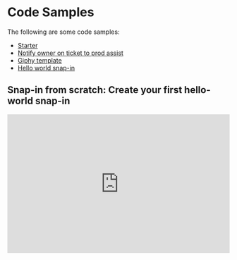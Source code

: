 # Code Samples

The following are some code samples:

* [Starter](https://github.com/devrev/snap-in-examples/tree/main/1-starter/code#readme)
* [Notify owner on ticket to prod assist](https://github.com/devrev/snap-in-examples/tree/main/2-notify-owner-on-ticket-to-prod-assist/ticket-status-prod-assist)
* [Giphy template](https://github.com/devrev/snap-in-examples/tree/main/3-giphy-template)
* [Hello world snap-in](https://github.com/devrev/snap-in-examples/tree/main/4-sample-snap-in/code)

## Snap-in from scratch: Create your first hello-world  snap-in

<iframe width="100%" height="315" src="https://www.youtube.com/embed/H7dOTSlf9lw" frameBorder="0" allow="accelerometer; autoplay; clipboard-write; encrypted-media; gyroscope; picture-in-picture" allowfullscreen />